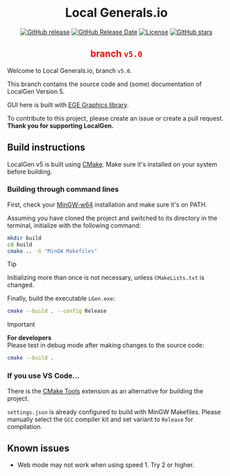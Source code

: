 <div align="center">
  <h1>Local Generals.io</h1>
  <a href="http://github.com/SZXC-WG/LocalGen-new/releases"><img alt="GitHub release" src="https://img.shields.io/github/release/SZXC-WG/LocalGen-new.svg" /></a>
  <a href="http://github.com/SZXC-WG/LocalGen-new/releases"><img alt="GitHub Release Date" src="https://img.shields.io/github/release-date/SZXC-WG/LocalGen-new.svg" /></a>
  <a href="http://github.com/SZXC-WG/LocalGen-new/LICENSE.md"><img alt="License" src="https://img.shields.io/github/license/SZXC-WG/LocalGen-new.svg" /></a>
  <a href="http://github.com/SZXC-WG/LocalGen-new/stargazers"><img alt="GitHub stars" src="https://img.shields.io/github/stars/SZXC-WG/LocalGen-new.svg?style=social" /></a>
  <h2><font color="red">branch <code>v5.0</code></font></h2>
</div>

Welcome to Local Generals.io, branch `v5.0`.

This branch contains the source code and (some) documentation of LocalGen Version 5.

GUI here is built with [EGE Graphics library](http://xege.org).

To contribute to this project, please create an issue or create a pull request. **Thank you for supporting LocalGen.**

## Build instructions

LocalGen v5 is built using [CMake](https://cmake.org/). Make sure it's installed on your system before building.

### Building through command lines

First, check your [MinGW-w64](https://mingw-w64.org/) installation and make sure it's on PATH.

Assuming you have cloned the project and switched to its directory in the terminal, initialize with the following command:

```bash
mkdir build
cd build
cmake .. -G "MinGW Makefiles"
```

> [!TIP]
> Initializing more than once is not necessary, unless `CMakeLists.txt` is changed.

Finally, build the executable `LGen.exe`:

```bash
cmake --build . --config Release
```

> [!IMPORTANT]
>
> **For developers**  
> Please test in debug mode after making changes to the source code:
>
> ```bash
> cmake --build .
> ```

### If you use VS Code...

There is the [CMake Tools](https://marketplace.visualstudio.com/items?itemName=ms-vscode.cmake-tools) extension as an alternative for building the project.

`settings.json` is already configured to build with MinGW Makefiles. Please manually select the `GCC` compiler kit and set variant to `Release` for compilation.

## Known issues

- Web mode may not work when using speed 1. Try 2 or higher.
